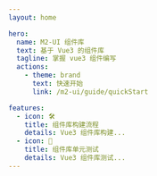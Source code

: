 ```yaml
---
layout: home

hero:
  name: M2-UI 组件库
  text: 基于 Vue3 的组件库
  tagline: 掌握 vue3 组件编写
  actions:
    - theme: brand
      text: 快速开始
      link: /m2-ui/guide/quickStart

features:
  - icon: 🛠️
    title: 组件库构建流程
    details: Vue3 组件库构建...
  - icon: 👀
    title: 组件库单元测试
    details: Vue3 组件库测试...
---
```

